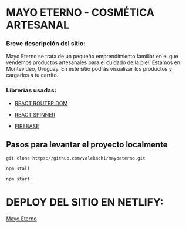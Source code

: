 # MAYO ETERNO - COSMÉTICA ARTESANAL

### Breve descripción del sitio:
Mayo Eterno se trata de un pequeño emprendimiento familiar en el que vendemos productos artesanales para el cuidado de la piel. Estamos en Montevideo, Uruguay. En este sitio podrás visualizar los productos y cargarlos a tu carrito.

### Librerias usadas: 

- [REACT ROUTER DOM](https://reactrouter.com/en/main)

- [REACT SPINNER](https://www.davidhu.io/react-spinners/)

- [FIREBASE](https://firebase.google.com/?hl=es-419&gclid=CjwKCAjwpqCZBhAbEiwAa7pXedRD0y2I31szPG0AjybUAVQ07OvFhILNl0DF3Oh3kBQmgQySXiRFcBoCff8QAvD_BwE&gclsrc=aw.ds)

## Pasos para levantar el proyecto localmente

 ```
 git clone https://github.com/valekachi/mayoeterno.git
 ```

 ```
 npm stall
 ```


 ```
 npm start
 ```

# DEPLOY DEL SITIO EN NETLIFY: 

[Mayo Eterno](https://mayoeterno.netlify.app/)